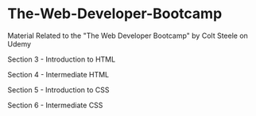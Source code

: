 # The-Web-Developer-Bootcamp
Material Related to the "The Web Developer Bootcamp" by Colt Steele on Udemy

Section 3 - Introduction to HTML

Section 4 - Intermediate HTML

Section 5 - Introduction to CSS

Section 6 - Intermediate CSS
